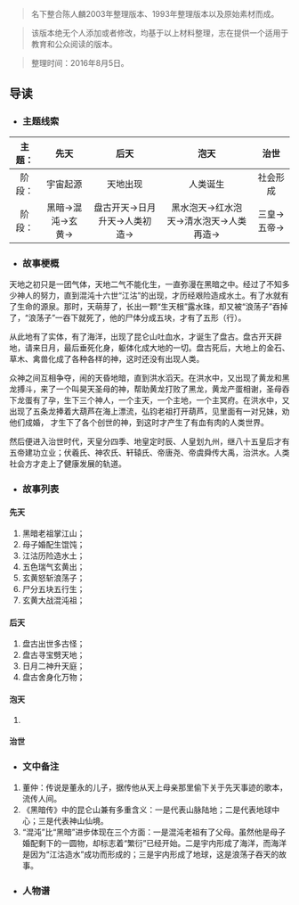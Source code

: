 > 名下整合陈人麟2003年整理版本、1993年整理版本以及原始素材而成。

> 该版本绝无个人添加或者修改，均基于以上材料整理，志在提供一个适用于教育和公众阅读的版本。

> 整理时间：2016年8月5日。

## 导读

* ### 主题线索

|主题：| 先天               | 后天           | 泡天  |  治世  |
|:------------------:|:------------------:|:-------------:|:-----:|:-----:|
|阶段：|    宇宙起源          |  天地出现      |人类诞生|社会形成|
|阶段：| 黑暗->混沌->玄黄->  | 盘古开天->日月升天->人类初造->  | 黑水泡天->红水泡天->清水泡天->人类再造-> | 三皇->五帝->

* ### 故事梗概

天地之初只是一团气体，天地二气不能化生，一直弥漫在黑暗之中。经过了不知多少神人的努力，直到混沌十六世“江沽”的出现，才历经艰险造成水土。有了水就有了生命的源泉。那时，天萌芽了，长出一颗“生天根”露水珠，却又被“浪荡子”吞掉了，“浪荡子”一吞下就死了，他的尸体分成五块，才有了五形（行）。

从此地有了实体，有了海洋，出现了昆仑山吐血水，才诞生了盘古。盘古开天辟地，请来日月，最后垂死化身，躯体化成大地的一切。盘古死后，大地上的金石、草木、禽兽化成了各种各样的神，这时还没有出现人类。

众神之间互相争夺，闹的天昏地暗，直到洪水滔天。在洪水中，又出现了黄龙和黑龙搏斗，来了一个叫昊天圣母的神，帮助黄龙打败了黑龙，黄龙产蛋相谢，圣母吞下龙蛋有了孕，生下三个神人，一个主天，一个主地，一个主冥府。在洪水中，又出现了五条龙捧着大葫芦在海上漂流，弘钧老祖打开葫芦，见里面有一对兄妹，劝他们成婚， 才生下了各个创世的神，到这时才产生了有血有肉的人类世界。

然后便进入治世时代，天皇分四季、地皇定时辰、人皇划九州，继八十五皇后才有五帝建功立业；伏羲氏、神农氏、轩辕氏、帝唐尧、帝虞舜传大禹，治洪水。人类社会方才走上了健康发展的轨道。

* ### 故事列表

 #### 先天
 1. 黑暗老祖掌江山；
 2. 母子婚配生馄饨；
 3. 江沽历险造水土；
 4. 五色瑞气玄黄出；
 5. 玄黄怒斩浪荡子；
 6. 尸分五块五行生；
 7. 玄黄大战混沌祖；

 #### 后天
 1. 盘古出世多古怪；
 2. 盘古寻宝劈天地；
 3. 日月二神升天庭；
 4. 盘古舍身化万物；

 #### 泡天
 1.  
 #### 治世



* ### 文中备注

 1. 董仲：传说是董永的儿子，据传他从天上母亲那里偷下关于先天事迹的歌本，流传人间。
 2. 《黑暗传》中的昆仑山兼有多重含义：一是代表山脉陆地；二是代表地球中心；三是代表神山仙境。
 3. “混沌”比“黑暗”进步体现在三个方面：一是混沌老祖有了父母。虽然他是母子婚配剩下的一圆物，却标志着“繁衍”已经开始。二是宇内形成了海洋，而海洋是因为“江沽造水”成功而形成的；三是宇内形成了地球，这是浪荡子吞天的故事。

* ### 人物谱
